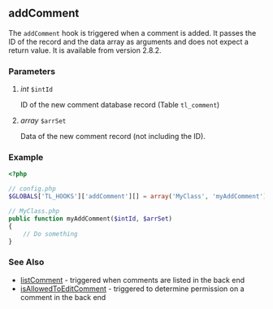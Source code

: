 addComment
----------

The `addComment` hook is triggered when a comment is added. It passes the ID of the record and the data array as arguments and does not expect a return value. It is available from version 2.8.2.


### Parameters ###

1. *int* `$intId`

	ID of the new comment database record (Table `tl_comment`)

2. *array* `$arrSet`

	Data of the new comment record (not including the ID).


### Example ###

```php
<?php

// config.php
$GLOBALS['TL_HOOKS']['addComment'][] = array('MyClass', 'myAddComment');

// MyClass.php
public function myAddComment($intId, $arrSet)
{
    // Do something
}
```


### See Also ###

- [listComment](listComments.md) - triggered when comments are listed in the back end
- [isAllowedToEditComment](isAllowedToEditComment.md) - triggered to determine permission on a comment in the back end
